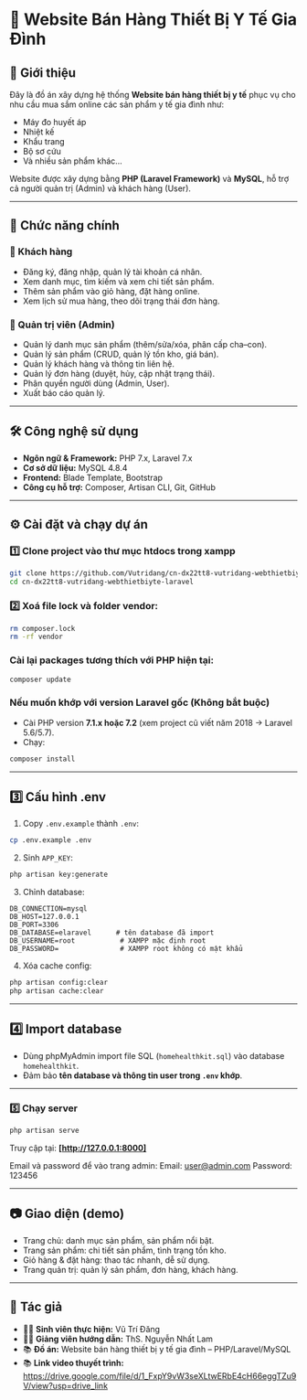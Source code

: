 
# 🏥 Website Bán Hàng Thiết Bị Y Tế Gia Đình

## 📌 Giới thiệu
Đây là đồ án xây dựng hệ thống **Website bán hàng thiết bị y tế** phục vụ cho nhu cầu mua sắm online các sản phẩm y tế gia đình như:
- Máy đo huyết áp
- Nhiệt kế
- Khẩu trang
- Bộ sơ cứu
- Và nhiều sản phẩm khác...

Website được xây dựng bằng **PHP (Laravel Framework)** và **MySQL**, hỗ trợ cả người quản trị (Admin) và khách hàng (User).

---

## 🚀 Chức năng chính

### 👤 Khách hàng
- Đăng ký, đăng nhập, quản lý tài khoản cá nhân.
- Xem danh mục, tìm kiếm và xem chi tiết sản phẩm.
- Thêm sản phẩm vào giỏ hàng, đặt hàng online.
- Xem lịch sử mua hàng, theo dõi trạng thái đơn hàng.

### 🔑 Quản trị viên (Admin)
- Quản lý danh mục sản phẩm (thêm/sửa/xóa, phân cấp cha–con).
- Quản lý sản phẩm (CRUD, quản lý tồn kho, giá bán).
- Quản lý khách hàng và thông tin liên hệ.
- Quản lý đơn hàng (duyệt, hủy, cập nhật trạng thái).
- Phân quyền người dùng (Admin, User).
- Xuất báo cáo quản lý.

---

## 🛠 Công nghệ sử dụng
- **Ngôn ngữ & Framework:** PHP 7.x, Laravel 7.x
- **Cơ sở dữ liệu:** MySQL 4.8.4
- **Frontend:** Blade Template, Bootstrap
- **Công cụ hỗ trợ:** Composer, Artisan CLI, Git, GitHub

---

## ⚙️ Cài đặt và chạy dự án

### 1️⃣ Clone project vào thư mục htdocs trong xampp
```bash
git clone https://github.com/Vutridang/cn-dx22tt8-vutridang-webthietbiyte-laravel.git
cd cn-dx22tt8-vutridang-webthietbiyte-laravel
````

### 2️⃣ Xoá file lock và folder vendor:
```bash
rm composer.lock
rm -rf vendor
```

### Cài lại packages tương thích với PHP hiện tại:

```bash
composer update
```

### Nếu muốn khớp với version Laravel gốc (Không bắt buộc)

* Cài PHP version **7.1.x hoặc 7.2** (xem project cũ viết năm 2018 → Laravel 5.6/5.7).
* Chạy:

```bash
composer install
```

---

## 3️⃣ Cấu hình .env

1. Copy `.env.example` thành `.env`:

```bash
cp .env.example .env
```

2. Sinh `APP_KEY`:

```bash
php artisan key:generate
```

3. Chỉnh database:

```env
DB_CONNECTION=mysql
DB_HOST=127.0.0.1
DB_PORT=3306
DB_DATABASE=elaravel      # tên database đã import
DB_USERNAME=root           # XAMPP mặc định root
DB_PASSWORD=               # XAMPP root không có mật khẩu
```

4. Xóa cache config:

```bash
php artisan config:clear
php artisan cache:clear
```

---

## 4️⃣ Import database

* Dùng phpMyAdmin import file SQL (`homehealthkit.sql`) vào database `homehealthkit`.
* Đảm bảo **tên database và thông tin user trong `.env` khớp**.

---

### 5️⃣ Chạy server

```bash
php artisan serve
```

Truy cập tại: **[http://127.0.0.1:8000]**

Email và password để vào trang admin:
Email: user@admin.com
Password: 123456

---

## 📷 Giao diện (demo)

* Trang chủ: danh mục sản phẩm, sản phẩm nổi bật.
* Trang sản phẩm: chi tiết sản phẩm, tình trạng tồn kho.
* Giỏ hàng & đặt hàng: thao tác nhanh, dễ sử dụng.
* Trang quản trị: quản lý sản phẩm, đơn hàng, khách hàng.

---

## 📌 Tác giả

* 👨‍💻 **Sinh viên thực hiện:** Vũ Trí Đăng
* 👩‍🏫 **Giảng viên hướng dẫn:** ThS. Nguyễn Nhất Lam
* 📚 **Đồ án:** Website bán hàng thiết bị y tế gia đình – PHP/Laravel/MySQL
* 📚 **Link video thuyết trình:** https://drive.google.com/file/d/1_FxpY9vW3seXLtwERbE4cH66eggTZu9V/view?usp=drive_link

